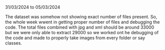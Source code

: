 31/03/2024 to 05/03/2024

The dataset was somehow not showing exact number of files present. So, the whole week wwent in getting proper number of files and debugging the code. The total files combined with jpg and xml should be around 33000 but we were only able to extract 29000 so we worked ont he debugging of the code and made to properly take images from every folder or say classes.
